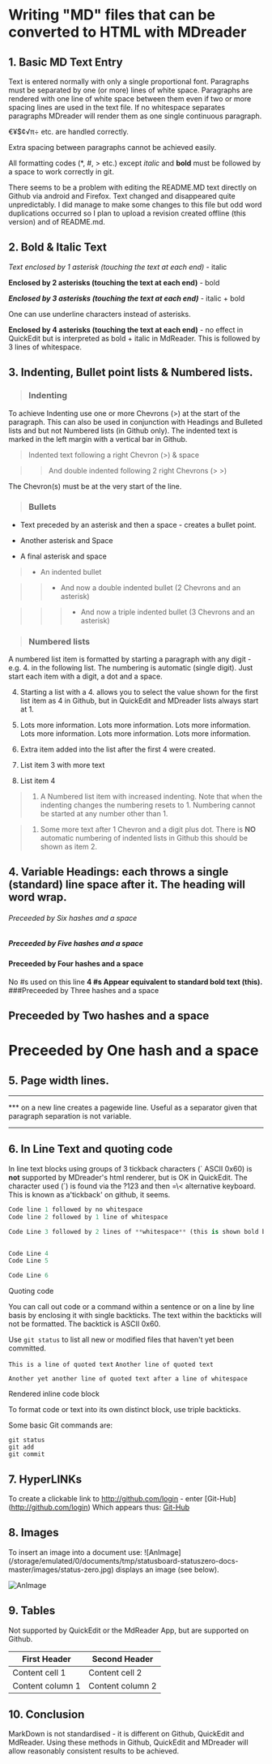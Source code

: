 # Writing "MD" files that can be converted to HTML with MDreader

## 1. Basic MD Text Entry

Text is entered normally with only a single proportional font. Paragraphs must be separated by one (or more) lines of white space. Paragraphs are rendered with one line of white space between them even if two or more spacing lines are used in the text file. If no whitespace separates paragraphs MDreader will render them as one single continuous paragraph.

€¥$¢√π÷ etc. are handled correctly.
 
Extra spacing between paragraphs cannot be achieved easily.

All formatting codes (\*, #, > etc.) except *italic* and **bold** must be followed by a space to work correctly in git.

There seems to be a problem with editing the README.MD text directly on Github via android and Firefox. Text changed and disappeared quite unpredictably. I did manage to make some changes to this file but odd word duplications occurred so I plan to upload a revision created offline (this version) and of README.md.

## 2. Bold & Italic Text

*Text enclosed by 1 asterisk (touching the text at each end)* - italic

**Enclosed by 2 asterisks (touching the text at each end)** - bold

***Enclosed by 3 asterisks (touching the text at each end)*** - italic + bold

One can use underline characters instead of asterisks.

****Enclosed by 4 asterisks (touching the text at each end)**** - no effect in QuickEdit but is interpreted as bold + italic in MdReader. This is followed by 3 lines of whitespace.



## 3. Indenting, Bullet point lists & Numbered lists.

>### Indenting

To achieve Indenting use one or more Chevrons (>) at the start of the paragraph. This can also be used in conjunction with Headings and Bulleted lists and but not Numbered lists (in Github only). The indented text is marked in the left margin with a vertical bar in Github.

> Indented text following a right Chevron (>) &  space

>> And double indented following 2 right Chevrons (> >)

The Chevron(s) must be at the very start of the line.

> ### Bullets

* Text preceded by an asterisk and then a space - creates a bullet point.

* Another asterisk and Space

* A final asterisk and space

> * An indented bullet

>> * And now a double indented bullet (2 Chevrons and an asterisk)

>>> * And now a triple indented bullet (3 Chevrons and an asterisk)

>### Numbered lists

A numbered list item is formatted by starting a paragraph with any digit - e.g. 4. in the following list. The numbering is automatic (single digit). Just start each item with a digit, a dot and a space.

4. Starting a list with a 4. allows you to select the value shown for the first list item as 4 in Github, but in QuickEdit and MDreader lists always start at 1.

1. Lots more information. Lots more information. Lots more information. Lots more information. Lots more information. Lots more information.

1. Extra item added into the list after the first 4 were created.

3. List item 3 with more text

5. List item 4

> 1. A Numbered list item with increased indenting. Note that when the indenting changes the numbering resets to 1. Numbering cannot be started at any number other than 1.

> 1. Some more text after 1 Chevron and a digit plus dot. There is **NO** automatic numbering of indented lists in Github this should be shown as item 2.



## 4. Variable Headings: each throws a single (standard) line space after it. The heading will word wrap.

###### Preceeded by Six hashes and a space
##### Preceeded by Five hashes and a space
#### Preceeded by Four hashes and a space
No \#s used on this line **4 \#s Appear equivalent to standard bold text (this).** 
###Preceeded by Three hashes and a space
##  Preceeded by Two hashes and a space
#  Preceeded by One hash and a space

## 5. Page width lines.
***
\*\*\* on a new line creates a pagewide line. Useful as a separator given that paragraph separation is not variable.
***


## 6. In Line Text and quoting code

In line text blocks using groups of 3 tickback characters (\` ASCII 0x60) is **not** supported by MDreader's html renderer, but is OK in QuickEdit. The character used (`) is found via the ?123 and then =\\< alternative keyboard. This is known as a'tickback' on github, it seems.

``` python
Code line 1 followed by no whitespace
Code line 2 followed by 1 line of whitespace

Code Line 3 followed by 2 lines of **whitespace** (this is shown bold by MDreader)


Code Line 4
Code Line 5

Code Line 6

```

Quoting code

You can call out code or a command within a sentence or on a line by line basis by enclosing it with single backticks. The text within the backticks will not be formatted. The backtick is ASCII 0x60.

Use `git status` to list all new or modified files that haven't yet been committed.

`This is a line of quoted text`
`Another line of quoted text`

`Another yet another line of quoted text after a line of whitespace`

Rendered inline code block

To format code or text into its own distinct block, use triple backticks.

Some basic Git commands are:
```
git status
git add
git commit
```



## 7. HyperLINKs

To create a clickable link to http://github.com/login - enter \[Git-Hub](http://github.com/login) Which appears thus: [Git-Hub](http://github.com/login)


## 8. Images
To insert an image into a document use: 
\!\[AnImage]\(/storage/emulated/0/documents/tmp/statusboard-statuszero-docs-master/images/status-zero.jpg) displays an image (see below).

![AnImage](/storage/emulated/0/documents/tmp/statusboard-statuszero-docs-master/images/status-zero.jpg)


## 9. Tables
Not supported by QuickEdit or the MdReader App, but are supported on Github.

First Header|Second Header
------------|-------------
Content cell 1 | Content cell 2
Content column 1 | Content column 2


## 10. Conclusion
MarkDown is not standardised - it is different on Github, QuickEdit and MdReader. Using these methods in Github, QuickEdit and MDreader will allow reasonably consistent results to be achieved.

